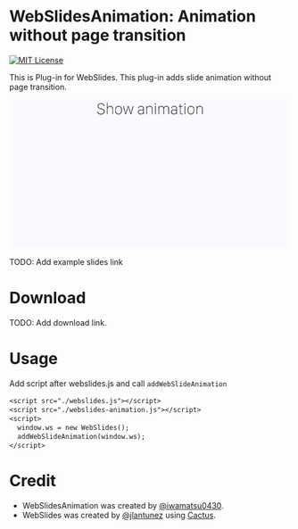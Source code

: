 # WebSlidesAnimation: Animation without page transition

[![MIT License](https://img.shields.io/badge/license-MIT-blue.svg)](http://opensource.org/licenses/MIT)

This is Plug-in for WebSlides. This plug-in adds slide animation without page transition.

![DEMO](demo.gif)

TODO: Add example slides link

# Download

TODO: Add download link.

# Usage

Add script after webslides.js and call `addWebSlideAnimation`

```
<script src="./webslides.js"></script>
<script src="./webslides-animation.js"></script>
<script>
  window.ws = new WebSlides();
  addWebSlideAnimation(window.ws);
</script>
```

# Credit

- WebSlidesAnimation was created by [@iwamatsu0430](https://github.com/iwamatsu0430).
- WebSlides was created by [@jlantunez](https://twitter.com/jlantunez) using [Cactus](https://github.com/eudicots/Cactus).
